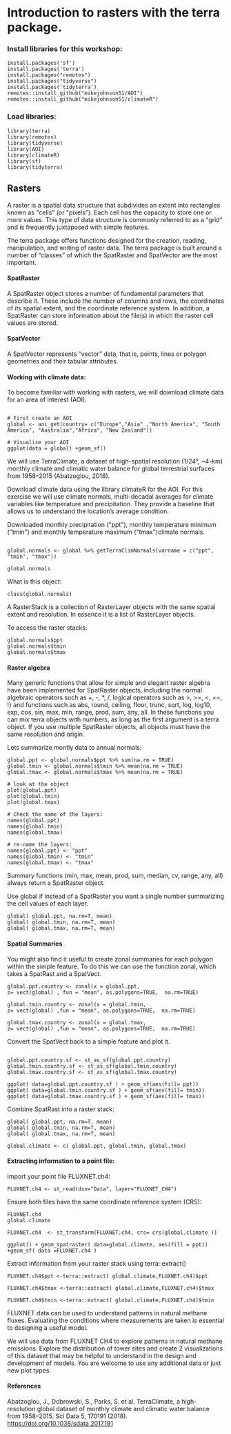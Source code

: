 # Introduction to rasters with the terra package.

### Install libraries for this workshop:
```{r, include=T}
install.packages('sf')
install.packages('terra')
install.packages("remotes")
install.packages("tidyverse")
install.packages('tidyterra')
remotes::install_github("mikejohnson51/AOI")
remotes::install_github("mikejohnson51/climateR")
```
### Load libraries:

```{r, include=T}
library(terra)
library(remotes)
library(tidyverse)
library(AOI)
library(climateR)
library(sf)
library(tidyterra)
```
## Rasters
A raster is a spatial data structure that subdivides an extent into rectangles known as "cells" (or "pixels"). Each cell has the capacity to store one or more values. This type of data structure is commonly referred to as a "grid" and is frequently juxtaposed with simple features.

The terra package offers functions designed for the creation, reading, manipulation, and writing of raster data. The terra package is built around a number of “classes” of which the SpatRaster and SpatVector are the most important.

#### SpatRaster
A SpatRaster object stores a number of fundamental parameters that describe it. These include the number of columns and rows, the coordinates of its spatial extent, and the coordinate reference system. In addition, a SpatRaster can store information about the file(s) in which the raster cell values are stored.

#### SpatVector
A SpatVector represents “vector” data, that is, points, lines or polygon geometries and their tabular attributes.

#### Working with climate data:

To become familiar with working with rasters, we will download climate data for an area of interest (AOI). 
```{r, include=T}

# First create an AOI
global <- aoi_get(country= c("Europe","Asia" ,"North America", "South America", "Australia","Africa", "New Zealand"))

# Visualize your AOI
ggplot(data = global) +geom_sf()
```
We will use TerraClimate, a dataset of high-spatial resolution (1/24°, ~4-km) monthly climate and climatic water balance for global terrestrial surfaces from 1958–2015 (Abatzoglou, 2018).

Download climate data using the library climateR for the AOI. For this exercise we will use climate normals, multi-decadal averages for climate variables like temperature and precipitation. They provide a baseline that allows us to understand the location’s average condition.

Downloaded monthly precipitation ("ppt"), monthly temperature minimum ("tmin") and monthly temperature maximum ("tmax")climate normals.

```{r, include=T}

global.normals <- global %>% getTerraClimNormals(varname = c("ppt", "tmin", "tmax"))

global.normals
```
What is this object:
```{r, include=T}
class(global.normals)
```

A RasterStack is a collection of RasterLayer objects with the same spatial extent and resolution. In essence it is a list of RasterLayer objects.

To access the raster stacks:
```{r, include=T}
global.normals$ppt
global.normals$tmin
global.normals$tmax
```
#### Raster algebra
Many generic functions that allow for simple and elegant raster algebra have been implemented for SpatRaster objects, including the normal algebraic operators such as +, -, *, /, logical operators such as >, >=, <, ==, !} and functions such as abs, round, ceiling, floor, trunc, sqrt, log, log10, exp, cos, sin, max, min, range, prod, sum, any, all. In these functions you can mix terra objects with numbers, as long as the first argument is a terra object. If you use multiple SpatRaster objects, all objects must have the same resolution and origin. 

Lets summarize montly data to annual normals: 

```{r, include=T}
global.ppt <- global.normals$ppt %>% sum(na.rm = TRUE)
global.tmin <- global.normals$tmin %>% mean(na.rm = TRUE)
global.tmax <- global.normals$tmax %>% mean(na.rm = TRUE)

# look at the object
plot(global.ppt)
plot(global.tmin)
plot(global.tmax)

# Check the name of the layers:
names(global.ppt)
names(global.tmin)
names(global.tmax)

# re-name the layers:
names(global.ppt) <- "ppt"
names(global.tmin) <- "tmin"
names(global.tmax) <- "tmax"

```
Summary functions (min, max, mean, prod, sum, median, cv, range, any, all) always return a SpatRaster object.

Use global if instead of a SpatRaster you want a single number summarizing the cell values of each layer.

```{r, include=T}
global( global.ppt, na.rm=T, mean)
global( global.tmin, na.rm=T, mean)
global( global.tmax, na.rm=T, mean)
```

#### Spatial Summaries

You might also find it useful to create zonal summaries for each polygon within the simple feature. To do this we can use the function zonal, which takes a SpatRast and a SpatVect.

```{r, include=T}
global.ppt.country <- zonal(x = global.ppt, 
z= vect(global) , fun = "mean", as.polygons=TRUE,  na.rm=TRUE)

global.tmin.country <- zonal(x = global.tmin, 
z= vect(global) ,fun = "mean", as.polygons=TRUE,  na.rm=TRUE)

global.tmax.country <- zonal(x = global.tmax, 
z= vect(global) ,fun = "mean", as.polygons=TRUE,  na.rm=TRUE)

```
Convert the SpatVect back to a simple feature and plot it.

```{r, include=T}

global.ppt.country.sf <- st_as_sf(global.ppt.country)   
global.tmin.country.sf <- st_as_sf(global.tmin.country)  
global.tmax.country.sf <- st_as_sf(global.tmax.country)  

ggplot( data=global.ppt.country.sf ) + geom_sf(aes(fill= ppt))
ggplot( data=global.tmin.country.sf ) + geom_sf(aes(fill= tmin))
ggplot( data=global.tmax.country.sf ) + geom_sf(aes(fill= tmax))
```
Combine SpatRast into a raster stack:
```{r, include=T}
global( global.ppt, na.rm=T, mean)
global( global.tmin, na.rm=T, mean)
global( global.tmax, na.rm=T, mean)

global.climate <- c( global.ppt, global.tmin, global.tmax)
```
#### Extracting information to a point file:

Import your point file FLUXNET.ch4:

```{r, include=T}
FLUXNET.ch4 <- st_read(dsn="Data", layer="FLUXNET_CH4")
```
Ensure both files have the same coordinate reference system (CRS):
```{r, include=T}
FLUXNET.ch4 
global.climate 

FLUXNET.ch4  <- st_transform(FLUXNET.ch4, crs= crs(global.climate ))

ggplot() + geom_spatraster( data=global.climate, aes(fill = ppt)) +geom_sf( data =FLUXNET.ch4 )
```
Extract information from your raster stack using terra::extract()

```{r, include=T}
FLUXNET.ch4$ppt <-terra::extract( global.climate,FLUXNET.ch4)$ppt

FLUXNET.ch4$tmax <-terra::extract( global.climate,FLUXNET.ch4)$tmax

FLUXNET.ch4$tmin <-terra::extract( global.climate,FLUXNET.ch4)$tmin 
```
FLUXNET data can be used to understand patterns in natural methane fluxes. Evaluating the conditions where measurements are taken is essential to designing a useful model. 

We will use data from FLUXNET CH4 to explore patterns in natural methane emissions. Explore the distribution of tower sites and create 2 visualizations of this dataset that may be helpful to understand in the design and development of models. You are welcome to use any additional data or just new plot types.

#### References

Abatzoglou, J., Dobrowski, S., Parks, S. et al. TerraClimate, a high-resolution global dataset of monthly climate and climatic water balance from 1958–2015. Sci Data 5, 170191 (2018). https://doi.org/10.1038/sdata.2017.191
